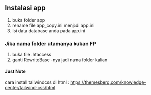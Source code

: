## Instalasi app

1. buka folder app
2. rename file app_copy.ini menjadi app.ini
3. Isi data database anda pada app.ini

### Jika nama folder utamanya bukan FP

1. buka file .htaccess
2. ganti RewriteBase -nya jadi nama folder kalian

#### Just Note

cara install tailwindcss di html : https://themesberg.com/knowledge-center/tailwind-css/html
